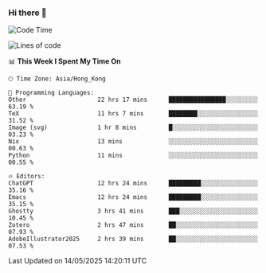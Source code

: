 ### Hi there 👋

<!--
**nicehiro/nicehiro** is a ✨ _special_ ✨ repository because its `README.md` (this file) appears on your GitHub profile.

Here are some ideas to get you started:

- 🔭 I’m currently working on ...
- 🌱 I’m currently learning ...
- 👯 I’m looking to collaborate on ...
- 🤔 I’m looking for help with ...
- 💬 Ask me about ...
- 📫 How to reach me: ...
- 😄 Pronouns: ...
- ⚡ Fun fact: ...
-->

<!--START_SECTION:waka-->
![Code Time](http://img.shields.io/badge/Code%20Time-666%20hrs%2041%20mins-blue)

![Lines of code](https://img.shields.io/badge/From%20Hello%20World%20I%27ve%20Written-1.7%20million%20lines%20of%20code-blue)

📊 **This Week I Spent My Time On** 

```text
🕑︎ Time Zone: Asia/Hong_Kong

💬 Programming Languages: 
Other                    22 hrs 17 mins      ████████████████░░░░░░░░░   63.19 % 
TeX                      11 hrs 7 mins       ████████░░░░░░░░░░░░░░░░░   31.52 % 
Image (svg)              1 hr 8 mins         █░░░░░░░░░░░░░░░░░░░░░░░░   03.23 % 
Nix                      13 mins             ░░░░░░░░░░░░░░░░░░░░░░░░░   00.63 % 
Python                   11 mins             ░░░░░░░░░░░░░░░░░░░░░░░░░   00.55 % 

🔥 Editors: 
ChatGPT                  12 hrs 24 mins      █████████░░░░░░░░░░░░░░░░   35.16 % 
Emacs                    12 hrs 24 mins      █████████░░░░░░░░░░░░░░░░   35.15 % 
Ghostty                  3 hrs 41 mins       ███░░░░░░░░░░░░░░░░░░░░░░   10.45 % 
Zotero                   2 hrs 47 mins       ██░░░░░░░░░░░░░░░░░░░░░░░   07.93 % 
AdobeIllustrator2025     2 hrs 39 mins       ██░░░░░░░░░░░░░░░░░░░░░░░   07.53 % 
```


 Last Updated on 14/05/2025 14:20:11 UTC
<!--END_SECTION:waka-->
